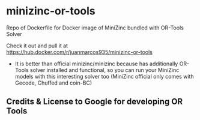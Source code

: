 # minizinc-or-tools
Repo of Dockerfile for Docker image of MiniZinc bundled with OR-Tools Solver

Check it out and pull it at https://hub.docker.com/r/juanmarcos935/minizinc-or-tools

* It is better than official minizinc/minizinc because has additionally OR-Tools solver installed and functional, so you can run your MiniZinc models with this interesting solver too (MiniZinc official only comes with Gecode, Chuffed and coin-BC)

## Credits & License to Google for developing OR Tools
